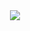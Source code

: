 
<!--
**HsiaohuiHsiang/HsiaohuiHsiang** is a ✨ _special_ ✨ repository because its `README.md` (this file) appears on your GitHub profile.

Here are some ideas to get you started:

- 🔭 I’m currently working on ...
- 🌱 I’m currently learning ...
- 👯 I’m looking to collaborate on ...
- 🤔 I’m looking for help with ...
- 💬 Ask me about ...
- 📫 How to reach me: ...
- 😄 Pronouns: ...
- ⚡ Fun fact: ...
-->

<div align="center">
   

<img  src="https://github-readme-stats.vercel.app/api?username=HHHsiang&show_icons=true&theme=vue&icon_color=000&text_color=000">

</div>
